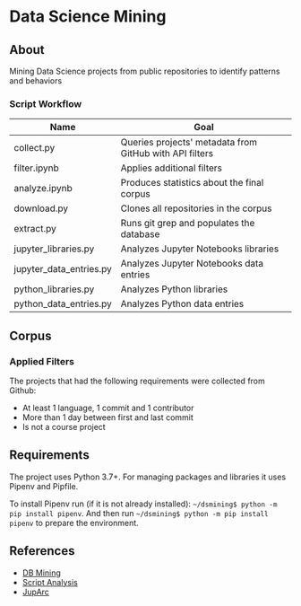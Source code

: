 # Data Science Mining

## About
Mining Data Science projects from public repositories to identify patterns and behaviors

### Script Workflow
| Name                      | Goal                                                    |
| --------------------------|---------------------------------------------------------|  
| collect.py                | Queries projects' metadata from GitHub with API filters | 
| filter.ipynb              | Applies additional filters                              |
| analyze.ipynb             | Produces statistics about the final corpus              | 
| download.py               | Clones all repositories in the corpus                   |
| extract.py                | Runs git grep and populates the database                |
| jupyter_libraries.py        | Analyzes Jupyter Notebooks libraries                    |
| jupyter_data_entries.py   | Analyzes Jupyter Notebooks data entries                 |
| python_libraries.py       | Analyzes Python libraries                               |
| python_data_entries.py    | Analyzes Python data entries                            |

## Corpus
### Applied Filters
The projects that had the following requirements were collected from Github:
- At least 1 language, 1 commit and 1 contributor
- More than 1 day between first and last commit
- Is not a course project

## Requirements
The project uses Python 3.7+.  For managing packages and libraries it uses Pipenv and Pipfile.

To install Pipenv run (if it is not already installed): ``~/dsmining$ python -m pip install pipenv``.
And then run ``~/dsmining$ python -m pip install pipenv`` to prepare the environment.

## References
- [DB Mining](https://github.com/gems-uff/db-mining)
- [Script Analysis](https://github.com/dew-uff/script-analysis)
- [JupArc](https://github.com/gems-uff/jupyter-archaeology)
